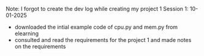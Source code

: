 Note: I forgot to create the dev log while creating my project 1
Session 1: 10-01-2025
- downloaded the intial example code of cpu.py and mem.py from elearning 
- consulted and read the requirements for the project 1 and made notes on the requirements

